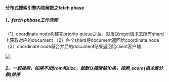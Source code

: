 #### 分布式搜索引擎内核解密之fetch phase

##### 1、fetch phbase工作流程

（1）coordinate node构建完priority queue之后，就发送mget请求去所有shard上获取对应的document
（2）各个shard将document返回给coordinate node
（3）coordinate node将合并后的document结果返回给client客户端

![](https://guanyuoss.oss-cn-qingdao.aliyuncs.com/prod/work_order/_zKICQtJ0iI.png)



##### 2、一般搜索，如果不加from和size，就默认搜索前10条，按照_score(相关度分数)排序

